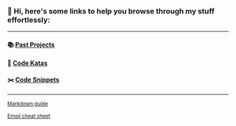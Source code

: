 ### 👋 Hi, here's some links to help you browse through my stuff effortlessly:
<hr/>
<!-- #### :seedling: [Current Project]() -->

#### :books: [Past Projects](./past-projects.md)

#### :sushi: [Code Katas](./code-katas.md)

#### :scissors: [Code Snippets](https://github.com/kevinngth/snippets)

<!--
To-do list:
fill up past projects and code katas page
-->
<hr/>
<sup><a href="https://github.com/adam-p/markdown-here/wiki/markdown-cheatsheet">Markdown guide</a></sup>

<sup><a href="https://www.webfx.com/tools/emoji-cheat-sheet/">Emoji cheat sheet</a></sup>
  
